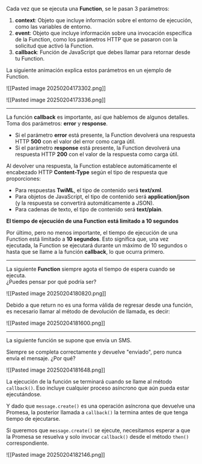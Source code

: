 
Cada vez que se ejecuta una **Function**, se le pasan 3 parámetros:

1. **context**: Objeto que incluye información sobre el entorno de ejecución, como las variables de entorno.  
2. **event**: Objeto que incluye información sobre una invocación específica de la Function, como los parámetros HTTP que se pasaron con la solicitud que activó la Function.  
3. **callback**: Función de JavaScript que debes llamar para retornar desde tu Function.

La siguiente animación explica estos parámetros en un ejemplo de Function.

![[Pasted image 20250204173302.png]]

![[Pasted image 20250204173336.png]]

---

La función **callback** es importante, así que hablemos de algunos detalles. Toma dos parámetros: **error** y **response**.

- Si el parámetro **error** está presente, la Function devolverá una respuesta HTTP **500** con el valor del error como carga útil.  
- Si el parámetro **response** está presente, la Function devolverá una respuesta HTTP **200** con el valor de la respuesta como carga útil.

Al devolver una respuesta, la Function establece automáticamente el encabezado HTTP **Content-Type** según el tipo de respuesta que proporciones:

- Para respuestas **TwiML**, el tipo de contenido será **text/xml**.  
- Para objetos de JavaScript, el tipo de contenido será **application/json** (y la respuesta se convertirá automáticamente a JSON).  
- Para cadenas de texto, el tipo de contenido será **text/plain**.

**El tiempo de ejecución de una Function está limitado a 10 segundos**

Por último, pero no menos importante, el tiempo de ejecución de una Function está limitado a **10 segundos**. Esto significa que, una vez ejecutada, la Function se ejecutará durante un máximo de 10 segundos o hasta que se llame a la función **callback**, lo que ocurra primero.

---
La siguiente **Function** siempre agota el tiempo de espera cuando se ejecuta.  
¿Puedes pensar por qué podría ser?

![[Pasted image 20250204180820.png]]

Debido a que return no es una forma válida de regresar desde una función, es necesario llamar al método de devolución de llamada, es decir:

![[Pasted image 20250204181600.png]]

---
La siguiente función se supone que envía un SMS.

Siempre se completa correctamente y devuelve "enviado", pero nunca envía el mensaje. ¿Por qué?

![[Pasted image 20250204181648.png]]

La ejecución de la función se terminará cuando se llame al método `callback()`. Eso incluye cualquier proceso asíncrono que aún pueda estar ejecutándose.

Y dado que `message.create()` es una operación asíncrona que devuelve una Promesa, la posterior llamada a `callback()` la termina antes de que tenga tiempo de ejecutarse.

Si queremos que `message.create()` se ejecute, necesitamos esperar a que la Promesa se resuelva y solo invocar `callback()` desde el método `then()` correspondiente.

![[Pasted image 20250204182146.png]]

